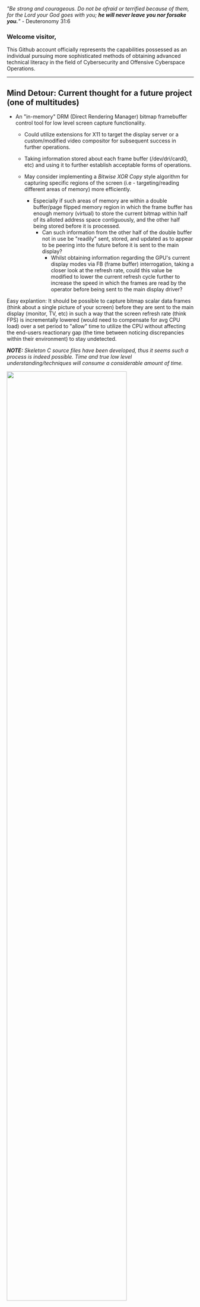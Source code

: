 *"Be strong and courageous. Do not be afraid or terrified because of them, for the Lord your God goes with you; **he will never leave you nor forsake you.**"* - Deuteronomy 31:6

### Welcome visitor,

This Github account officially represents the capabilities possessed as an individual pursuing more sophisticated methods of obtaining advanced technical literacy in the field of Cybersecurity and Offensive Cyberspace Operations.

<hr>

## Mind Detour: Current thought for a future project (one of multitudes)

* An "in-memory" DRM (Direct Rendering Manager) bitmap framebuffer control tool for low level screen capture functionality.</li>
  * Could utilize extensions for X11 to target the display server or a custom/modified video compositor for subsequent success in further operations.
  * Taking information stored about each frame buffer (/dev/dri/card0, etc) and using it to further establish acceptable forms of operations.

  * May consider implementing a *Bitwise XOR Copy* style algorithm for capturing specific regions of the screen (i.e - targeting/reading different areas of memory) more efficiently.
    * Especially if such areas of memory are within a double buffer/page flipped memory region in which the frame buffer has enough memory (virtual) to store the current bitmap within half of its
      alloted address space contiguously, and the other half being stored before it is processed.
        * Can such information from the other half of the double buffer not in use be "readily" sent, stored, and updated as to appear to be peering into the future before it is sent to the main display?
          * Whilst obtaining information regarding the GPU's current display modes via FB (frame buffer) interrogation, taking a closer look at the refresh rate, could this value be modified to lower the current refresh cycle further to increase the speed in which the frames are read by the operator before being sent to the main display driver?

Easy explantion: It should be possible to capture bitmap scalar data frames (think about a single picture of your screen) before they are sent to the main display (monitor, TV, etc) in such a way that the screen refresh rate (think FPS) is incrementally lowered (would need to compensate for avg CPU load) over a set period to "allow" time to utilize the CPU without affecting the end-users reactionary gap (the time between noticing discrepancies within their environment) to stay undetected.

***NOTE:** Skeleton C source files have been developed, thus it seems such a process is indeed possible. Time and true low level understanding/techniques will consume a considerable amount of time.*

<img src="https://github.com/user-attachments/assets/a0689f2d-eec1-4d73-aca7-3841dc417f7f" style="width: 80%; height: 80%">

<hr>

<img src="https://github.com/user-attachments/assets/711ea7bb-f383-4e42-a35a-76f488d2c931">

## Currently: Modifying ALL static website content for future updates

<li>Re-aligning page frame borders to force a more reliable/readable content fixture.</li>
<li>Improving internal JavaScript to fix background binary text transitions.</li>
<li>Reevaluating "work-in-progress" Projects source files.</li>
<li>Minor changes to every source file under the current local server directory structure.</li>
<li>Adding inbuilt OOB (Out of Bounds) corrupted stack frame relay proxy execution browser exploit to capture/modify site wide visitor data. It's just a joke, relax :)</li>

[comment]: # (Ridiculous how these comments are to be approached as well as the # of br's brrrrrrrr)

</br>
</br>
</br>

## Working on Project: OnionBatch
<img src="https://github.com/PlatinumVoyager/PlatinumVoyager/assets/116006542/db5895f2-9441-476f-9634-cb158fc1e2e0" align="left">

<h3>About</h3>
<p>Written in C++ OnionBatch/BatchOnion loader is a fast multi-media downloader that egresses outbound traffic through the TOR network.<p>

<h3>Features</h3>
<li>SOCKS5/SOCKS4 Proxy support.</li>
<li>Network egress via the <a href="https://www.torproject.org/">TOR</a> anonimyzing relay network.</li>
<li>Concurrent download initialization methods.</li>
<li>Stable libcurl based backend for handling requests, etc.</li>
<li>Fast and efficient user-based graphical interface.</li>

</br>
</br>
</br>

## Development Update: OnionBatch GUI
<img src="https://github.com/PlatinumVoyager/PlatinumVoyager/assets/116006542/17b1a549-12db-4e05-8079-d2ecdf1ba3dc" style="width: 80%; height: 80%;"></img>

</br>

<img src="https://github.com/PlatinumVoyager/PlatinumVoyager/assets/116006542/df2d1539-8cfb-4739-af8c-af3e997f7844" style="width: 80%; height: 80%;"></img>


<hr>
</br>

## Released the QuietWeeping HTTP Server (March 2024)
<!-- <img src="https://github.com/PlatinumVoyager/PlatinumVoyager/assets/116006542/4a4178d3-08f6-4d35-a1bb-ea9047eb3fd4"> -->

<img src="https://github.com/PlatinumVoyager/PlatinumVoyager/assets/116006542/a44f574c-35ae-450c-9708-2fe09e5892da" align="left">

<!-- HELLO THERE ;) <img src="https://github.com/PlatinumVoyager/PlatinumVoyager/assets/116006542/4a4178d3-08f6-4d35-a1bb-ea9047eb3fd4" align="right"> -->

</br>

* To get up-to date with the latest `Quiet Weeping Server` project click <a href="https://github.com/PlatinumVoyager/QuietWeeper" title="Official QuietWeeper HTTP Server Github repository">here</a>.
* To download the latest release (v1.2.2) with the associated source code and pre-built binary executable click <a href="https://github.com/PlatinumVoyager/QuietWeeper/releases/tag/v1.2.2" title="Official QuietWeeper v1.2.2 release">here</a>.

</br>
</br>
</br>
</br>
</br>

## Released the BRIGHTSTAR SSDP framework (October 2023)

* <p>To view the current project with a more detailed overview click <a href="https://github.com/PlatinumVoyager/BrightStar">here</a>.</p>
* <p>To download the latest v1.0 release (zip archive) you can obtain it from <a href="https://github.com/PlatinumVoyager/BrightStar/releases/tag/v1.0">here</a>.</p>

![bstar_converge](https://github.com/PlatinumVoyager/PlatinumVoyager/assets/116006542/c5786883-6e0b-47e5-94e8-d892f2166631)

<hr>

## Currently

* Learning the [Rust](https://www.rust-lang.org/) programming language.
  * Planning to create:
    * Android based administration tool (android debug bridge wrapper in Rust)
    * Linux agent w/ encrypted socket communications, obfuscation routines at runtime, etc.

* Raw 802.11 a/b/g/n 2.4 GHz wireless deauthentication framework (Written in C)

* In singular development of [BrightStar](https://github.com/PlatinumVoyager/BrightStar).
  * Adding small scale updates on occasion.
  * Planning future roadmap for v2.0 feature set.
 
* Learning **Software Reverse Engineering** with the [Ghidra](https://ghidra-sre.org/) SRE framework.
  * Interested in building modular plugins with Python [(]()[Jython](https://www.jython.org/)[)]().
  * Static binary analysis.
  * Exploit development and security posture assessments.
 
* Developing a DLL injection framework on Windows for process interaction and manipulation.
  * Systematically identify vulnerable applications which allow the availability of non-privileged DLL hooking/injection, etc.
  * Target specific applications or a subset of specific applications to test against.
  * Future: Encrypted DLL loader (Encrypt target DLL files while in memory until they need to be decrypted for runtime execution)

